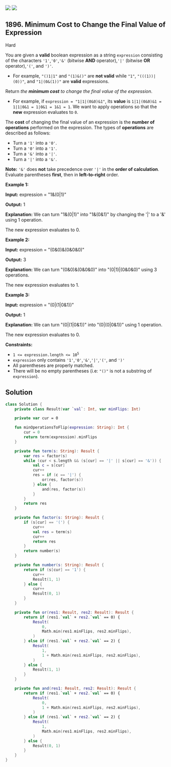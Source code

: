 [![](https://img.shields.io/github/stars/javadev/LeetCode-in-Kotlin?label=Stars&style=flat-square)](https://github.com/javadev/LeetCode-in-Kotlin)
[![](https://img.shields.io/github/forks/javadev/LeetCode-in-Kotlin?label=Fork%20me%20on%20GitHub%20&style=flat-square)](https://github.com/javadev/LeetCode-in-Kotlin/fork)

## 1896\. Minimum Cost to Change the Final Value of Expression

Hard

You are given a **valid** boolean expression as a string `expression` consisting of the characters `'1'`,`'0'`,`'&'` (bitwise **AND** operator),`'|'` (bitwise **OR** operator),`'('`, and `')'`.

*   For example, `"()1|1"` and `"(1)&()"` are **not valid** while `"1"`, `"(((1))|(0))"`, and `"1|(0&(1))"` are **valid** expressions.

Return _the **minimum cost** to change the final value of the expression_.

*   For example, if `expression = "1|1|(0&0)&1"`, its **value** is `1|1|(0&0)&1 = 1|1|0&1 = 1|0&1 = 1&1 = 1`. We want to apply operations so that the **new** expression evaluates to `0`.

The **cost** of changing the final value of an expression is the **number of operations** performed on the expression. The types of **operations** are described as follows:

*   Turn a `'1'` into a `'0'`.
*   Turn a `'0'` into a `'1'`.
*   Turn a `'&'` into a `'|'`.
*   Turn a `'|'` into a `'&'`.

**Note:** `'&'` does **not** take precedence over `'|'` in the **order of calculation**. Evaluate parentheses **first**, then in **left-to-right** order.

**Example 1:**

**Input:** expression = "1&(0\|1)"

**Output:** 1

**Explanation:** We can turn "1&(0\|1)" into "1&(0&1)" by changing the '\|' to a '&' using 1 operation.

The new expression evaluates to 0. 

**Example 2:**

**Input:** expression = "(0&0)&(0&0&0)"

**Output:** 3

**Explanation:** We can turn "(0&0)&(0&0&0)" into "(0\|1)\|(0&0&0)" using 3 operations.

The new expression evaluates to 1. 

**Example 3:**

**Input:** expression = "(0\|(1\|0&1))"

**Output:** 1

**Explanation:** We can turn "(0\|(1\|0&1))" into "(0\|(0\|0&1))" using 1 operation.

The new expression evaluates to 0.

**Constraints:**

*   <code>1 <= expression.length <= 10<sup>5</sup></code>
*   `expression` only contains `'1'`,`'0'`,`'&'`,`'|'`,`'('`, and `')'`
*   All parentheses are properly matched.
*   There will be no empty parentheses (i.e: `"()"` is not a substring of `expression`).

## Solution

```kotlin
class Solution {
    private class Result(var `val`: Int, var minFlips: Int)

    private var cur = 0

    fun minOperationsToFlip(expression: String): Int {
        cur = 0
        return term(expression).minFlips
    }

    private fun term(s: String): Result {
        var res = factor(s)
        while (cur < s.length && (s[cur] == '|' || s[cur] == '&')) {
            val c = s[cur]
            cur++
            res = if (c == '|') {
                or(res, factor(s))
            } else {
                and(res, factor(s))
            }
        }
        return res
    }

    private fun factor(s: String): Result {
        if (s[cur] == '(') {
            cur++
            val res = term(s)
            cur++
            return res
        }
        return number(s)
    }

    private fun number(s: String): Result {
        return if (s[cur] == '1') {
            cur++
            Result(1, 1)
        } else {
            cur++
            Result(0, 1)
        }
    }

    private fun or(res1: Result, res2: Result): Result {
        return if (res1.`val` + res2.`val` == 0) {
            Result(
                0,
                Math.min(res1.minFlips, res2.minFlips),
            )
        } else if (res1.`val` + res2.`val` == 2) {
            Result(
                1,
                1 + Math.min(res1.minFlips, res2.minFlips),
            )
        } else {
            Result(1, 1)
        }
    }

    private fun and(res1: Result, res2: Result): Result {
        return if (res1.`val` + res2.`val` == 0) {
            Result(
                0,
                1 + Math.min(res1.minFlips, res2.minFlips),
            )
        } else if (res1.`val` + res2.`val` == 2) {
            Result(
                1,
                Math.min(res1.minFlips, res2.minFlips),
            )
        } else {
            Result(0, 1)
        }
    }
}
```